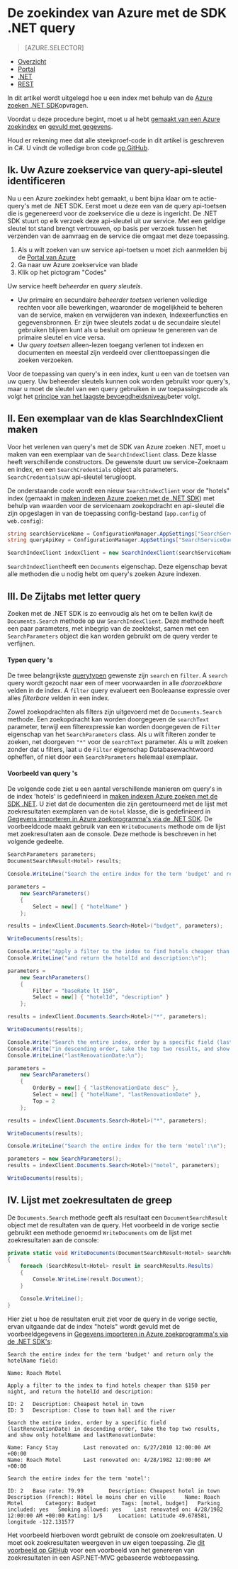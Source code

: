 <properties
    pageTitle="De zoekindex van Azure met de SDK .NET query | Microsoft Azure | De zoekservice gehoste cloud"
    description="Maken van een zoekopdracht in Azure zoeken en gebruiken van zoekparameters zoekresultaten filteren en sorteren."
    services="search"
    manager="jhubbard"
    documentationCenter=""
    authors="brjohnstmsft"
/>

<tags
    ms.service="search"
    ms.devlang="dotnet"
    ms.workload="search"
    ms.topic="get-started-article"
    ms.tgt_pltfrm="na"
    ms.date="08/29/2016"
    ms.author="brjohnst"/>

# <a name="query-your-azure-search-index-using-the-net-sdk"></a>De zoekindex van Azure met de SDK .NET query
> [AZURE.SELECTOR]
- [Overzicht](search-query-overview.md)
- [Portal](search-explorer.md)
- [.NET](search-query-dotnet.md)
- [REST](search-query-rest-api.md)

In dit artikel wordt uitgelegd hoe u een index met behulp van de [Azure zoeken .NET SDK](https://msdn.microsoft.com/library/azure/dn951165.aspx)opvragen.

Voordat u deze procedure begint, moet u al hebt [gemaakt van een Azure zoekindex](search-what-is-an-index.md) en [gevuld met gegevens](search-what-is-data-import.md).

Houd er rekening mee dat alle steekproef-code in dit artikel is geschreven in C#. U vindt de volledige bron code [op GitHub](http://aka.ms/search-dotnet-howto).

## <a name="i-identify-your-azure-search-services-query-api-key"></a>Ik. Uw Azure zoekservice van query-api-sleutel identificeren
Nu u een Azure zoekindex hebt gemaakt, u bent bijna klaar om te actie-query's met de .NET SDK. Eerst moet u deze een van de query api-toetsen die is gegenereerd voor de zoekservice die u deze is ingericht. De .NET SDK stuurt op elk verzoek deze api-sleutel uit uw service. Met een geldige sleutel tot stand brengt vertrouwen, op basis per verzoek tussen het verzenden van de aanvraag en de service die omgaat met deze toepassing.

1. Als u wilt zoeken van uw service api-toetsen u moet zich aanmelden bij de [Portal van Azure](https://portal.azure.com/)
2. Ga naar uw Azure zoekservice van blade
3. Klik op het pictogram "Codes"

Uw service heeft *beheerder* en *query sleutels*.

  - Uw primaire en secundaire *beheerder toetsen* verlenen volledige rechten voor alle bewerkingen, waaronder de mogelijkheid te beheren van de service, maken en verwijderen van indexen, Indexeerfuncties en gegevensbronnen. Er zijn twee sleutels zodat u de secundaire sleutel gebruiken blijven kunt als u besluit om opnieuw te genereren van de primaire sleutel en vice versa.
  - Uw *query toetsen* alleen-lezen toegang verlenen tot indexen en documenten en meestal zijn verdeeld over clienttoepassingen die zoeken verzoeken.

Voor de toepassing van query's in een index, kunt u een van de toetsen van uw query. Uw beheerder sleutels kunnen ook worden gebruikt voor query's, maar u moet de sleutel van een query gebruiken in uw toepassingscode als volgt het [principe van het laagste bevoegdheidsniveau](https://en.wikipedia.org/wiki/Principle_of_least_privilege)beter volgt.

## <a name="ii-create-an-instance-of-the-searchindexclient-class"></a>II. Een exemplaar van de klas SearchIndexClient maken
Voor het verlenen van query's met de SDK van Azure zoeken .NET, moet u maken van een exemplaar van de `SearchIndexClient` class. Deze klasse heeft verschillende constructors. De gewenste duurt uw service-Zoeknaam en index, en een `SearchCredentials` object als parameters. `SearchCredentials`uw api-sleutel terugloopt.

De onderstaande code wordt een nieuw `SearchIndexClient` voor de "hotels" index (gemaakt in [maken indexen Azure zoeken met de .NET SDK](search-create-index-dotnet.md)) met behulp van waarden voor de servicenaam zoekopdracht en api-sleutel die zijn opgeslagen in van de toepassing config-bestand (`app.config` of `web.config`):

```csharp
string searchServiceName = ConfigurationManager.AppSettings["SearchServiceName"];
string queryApiKey = ConfigurationManager.AppSettings["SearchServiceQueryApiKey"];

SearchIndexClient indexClient = new SearchIndexClient(searchServiceName, "hotels", new SearchCredentials(queryApiKey));
```

`SearchIndexClient`heeft een `Documents` eigenschap. Deze eigenschap bevat alle methoden die u nodig hebt om query's zoeken Azure indexen.

## <a name="iii-query-your-index"></a>III. De Zijtabs met letter query
Zoeken met de .NET SDK is zo eenvoudig als het om te bellen kwijt de `Documents.Search` methode op uw `SearchIndexClient`. Deze methode heeft een paar parameters, met inbegrip van de zoektekst, samen met een `SearchParameters` object die kan worden gebruikt om de query verder te verfijnen.

#### <a name="types-of-queries"></a>Typen query 's
De twee belangrijkste [querytypen](search-query-overview.md#types-of-queries) gewenste zijn `search` en `filter`. A `search` query wordt gezocht naar een of meer voorwaarden in alle _doorzoekbare_ velden in de index. A `filter` query evalueert een Booleaanse expressie over alles _filterbare_ velden in een index.

Zowel zoekopdrachten als filters zijn uitgevoerd met de `Documents.Search` methode. Een zoekopdracht kan worden doorgegeven de `searchText` parameter, terwijl een filterexpressie kan worden doorgegeven de `Filter` eigenschap van het `SearchParameters` class. Als u wilt filteren zonder te zoeken, net doorgeven `"*"` voor de `searchText` parameter. Als u wilt zoeken zonder dat u filters, laat u de `Filter` eigenschap Databasewachtwoord opheffen, of niet door een `SearchParameters` helemaal exemplaar.

#### <a name="example-queries"></a>Voorbeeld van query 's

De volgende code ziet u een aantal verschillende manieren om query's in de index 'hotels' is gedefinieerd in [maken indexen Azure zoeken met de SDK .NET](search-create-index-dotnet.md#DefineIndex). U ziet dat de documenten die zijn geretourneerd met de lijst met zoekresultaten exemplaren van de `Hotel` klasse, die is gedefinieerd in [Gegevens importeren in Azure zoekprogramma's via de .NET SDK](search-import-data-dotnet.md#HotelClass). De voorbeeldcode maakt gebruik van een `WriteDocuments` methode om de lijst met zoekresultaten aan de console. Deze methode is beschreven in het volgende gedeelte.

```csharp
SearchParameters parameters;
DocumentSearchResult<Hotel> results;

Console.WriteLine("Search the entire index for the term 'budget' and return only the hotelName field:\n");

parameters =
    new SearchParameters()
    {
        Select = new[] { "hotelName" }
    };

results = indexClient.Documents.Search<Hotel>("budget", parameters);

WriteDocuments(results);

Console.Write("Apply a filter to the index to find hotels cheaper than $150 per night, ");
Console.WriteLine("and return the hotelId and description:\n");

parameters =
    new SearchParameters()
    {
        Filter = "baseRate lt 150",
        Select = new[] { "hotelId", "description" }
    };

results = indexClient.Documents.Search<Hotel>("*", parameters);

WriteDocuments(results);

Console.Write("Search the entire index, order by a specific field (lastRenovationDate) ");
Console.Write("in descending order, take the top two results, and show only hotelName and ");
Console.WriteLine("lastRenovationDate:\n");

parameters =
    new SearchParameters()
    {
        OrderBy = new[] { "lastRenovationDate desc" },
        Select = new[] { "hotelName", "lastRenovationDate" },
        Top = 2
    };

results = indexClient.Documents.Search<Hotel>("*", parameters);

WriteDocuments(results);

Console.WriteLine("Search the entire index for the term 'motel':\n");

parameters = new SearchParameters();
results = indexClient.Documents.Search<Hotel>("motel", parameters);

WriteDocuments(results);
```

## <a name="iv-handle-search-results"></a>IV. Lijst met zoekresultaten de greep
De `Documents.Search` methode geeft als resultaat een `DocumentSearchResult` object met de resultaten van de query. Het voorbeeld in de vorige sectie gebruikt een methode genoemd `WriteDocuments` om de lijst met zoekresultaten aan de console:

```csharp
private static void WriteDocuments(DocumentSearchResult<Hotel> searchResults)
{
    foreach (SearchResult<Hotel> result in searchResults.Results)
    {
        Console.WriteLine(result.Document);
    }

    Console.WriteLine();
}
```

Hier ziet u hoe de resultaten eruit ziet voor de query in de vorige sectie, ervan uitgaande dat de index "hotels" wordt gevuld met de voorbeeldgegevens in [Gegevens importeren in Azure zoekprogramma's via de .NET SDK's](search-import-data-dotnet.md):

```
Search the entire index for the term 'budget' and return only the hotelName field:

Name: Roach Motel

Apply a filter to the index to find hotels cheaper than $150 per night, and return the hotelId and description:

ID: 2   Description: Cheapest hotel in town
ID: 3   Description: Close to town hall and the river

Search the entire index, order by a specific field (lastRenovationDate) in descending order, take the top two results, and show only hotelName and lastRenovationDate:

Name: Fancy Stay        Last renovated on: 6/27/2010 12:00:00 AM +00:00
Name: Roach Motel       Last renovated on: 4/28/1982 12:00:00 AM +00:00

Search the entire index for the term 'motel':

ID: 2   Base rate: 79.99        Description: Cheapest hotel in town     Description (French): Hôtel le moins cher en ville      Name: Roach Motel       Category: Budget        Tags: [motel, budget]   Parking included: yes   Smoking allowed: yes    Last renovated on: 4/28/1982 12:00:00 AM +00:00 Rating: 1/5     Location: Latitude 49.678581, longitude -122.131577

```

Het voorbeeld hierboven wordt gebruikt de console om zoekresultaten. U moet ook zoekresultaten weergeven in uw eigen toepassing. Zie [dit voorbeeld op GitHub](https://github.com/Azure-Samples/search-dotnet-getting-started/tree/master/DotNetSample) voor een voorbeeld van het genereren van zoekresultaten in een ASP.NET-MVC gebaseerde webtoepassing.
